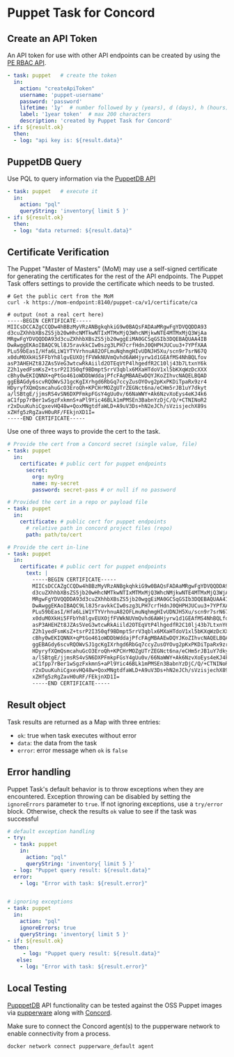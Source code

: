 # Puppet Task for Concord

## Create an API Token

An API token for use with other API endpoints can be created by using the 
[PE RBAC API](https://puppet.com/docs/pe/2019.1/rbac_api_v1.html).

```yaml
- task: puppet   # create the token
  in:
    action: "createApiToken"
    username: 'puppet-username'
    password: 'password'
    lifetime: '1y'  # number followed by y (years), d (days), h (hours), m (minutes), or s (seconds)
    label: '1year token'  # max 200 characters
    description: 'created by Puppet Task for Concord'
- if: ${result.ok}
  then:
  - log: "api key is: ${result.data}"
```

## PuppetDB Query

Use PQL to query information via the [PuppetDB API](https://puppet.com/docs/puppetdb/6.4/api/index.html)

```yaml
- task: puppet   # execute it
  in:
    action: "pql"
    queryString: 'inventory{ limit 5 }'
- if: ${result.ok}
  then:
  - log: "data returned: ${result.data}"
```

## Certificate Verification

The Puppet "Master of Masters" (MoM) may use a self-signed certificate for
generating the certificates for the rest of the API endpoints. The Puppet Task
offers settings to provide the certificate which needs to be trusted.

```
# Get the public cert from the MoM
curl -k https://mom-endpoint:8140/puppet-ca/v1/certificate/ca

# output (not a real cert here)
-----BEGIN CERTIFICATE-----
MIICsDCCAZgCCQDw4hBBzMyVRzANBgkqhkiG9w0BAQsFADAaMRgwFgYDVQQDDA93
d3cuZXhhbXBsZS5jb20wHhcNMTkwNTIxMTMxMjQ3WhcNMjkwNTE4MTMxMjQ3WjAa
MRgwFgYDVQQDDA93d3cuZXhhbXBsZS5jb20wggEiMA0GCSqGSIb3DQEBAQUAA4IB
DwAwggEKAoIBAQC9Ll8J5ravkkCIw0szg3LPH7crfHdnJ0QHPHJUCuu3+7YPfXAA
PLu59bEasI/Hfa6LiW1YTYVrhnuA82OFLmuNqhmgHIvUDNJH5Xu/scn9r7srN67Q
x0duM0XkHi5FFbYh8lgvEUXOjfFVWkNUVmQvhd6AWHjyrw1d1GEAfMS4NhBQLfov
asP3AHEHZt8JZAs5VeG3wtcwRkAiild2OTEqVtP4lhgedfR2C10lj43b7LtxnY6k
Z2h1yedFsmKsZ+tsrP2I350qf9BDmpt5rrV3qblx6MXaHTdoV1xl5bKXqWzDcXXX
cBhy0wEKIQNNX+qPtGo461oWDDbWddajPfcFAgMBAAEwDQYJKoZIhvcNAQELBQAD
ggEBAGdy6scvRQOWvSJ1gcKgIXrhgd6RbGq7ccyZusOYOvg2pKxPKDiTpaRx9zr4
HDyryfXQmQsmcahuGcO3EroQh+KPCHrMOZgUTrZEGNct6na/eCHm5rJB1uY7dkyt
a/lSBtgE/jjmsRS4vSN6DXPFmkpFGsY4gUu0v/66NaWWY+Ak6NzvXoEys4eKJ4k6
aC1fpp7rBer1wSgzFxkmnS+aPl9Yic46BLk1mPMSEn3BabnYzDjC/Q/+CTNINoR2
r2xDuuKuhiCgxevHQ48w+QoxMNgtdfaWLD+A9uV3Ds+hN2eJCh/sVzisjechX89s
xZHfg5zRgZavH0uRF/FEkjnXD1I=
-----END CERTIFICATE-----
```

Use one of three ways to provide the cert to the task.

```yaml
# Provide the cert from a Concord secret (single value, file)
- task: puppet
  in:
    certificate: # public cert for puppet endpoints
      secret: 
        org: myOrg
        name: my-secret
        password: secret-pass # or null if no password

# Provided the cert in a repo or payload file
- task: puppet
  in:
    certificate: # public cert for puppet endpoints
      # relative path in concord project files (repo)
      path: path/to/cert

# Provide the cert in-line
- task: puppet
  in:
    certificate: # public cert for puppet endpoints
      text: |
        -----BEGIN CERTIFICATE-----
        MIICsDCCAZgCCQDw4hBBzMyVRzANBgkqhkiG9w0BAQsFADAaMRgwFgYDVQQDDA93
        d3cuZXhhbXBsZS5jb20wHhcNMTkwNTIxMTMxMjQ3WhcNMjkwNTE4MTMxMjQ3WjAa
        MRgwFgYDVQQDDA93d3cuZXhhbXBsZS5jb20wggEiMA0GCSqGSIb3DQEBAQUAA4IB
        DwAwggEKAoIBAQC9Ll8J5ravkkCIw0szg3LPH7crfHdnJ0QHPHJUCuu3+7YPfXAA
        PLu59bEasI/Hfa6LiW1YTYVrhnuA82OFLmuNqhmgHIvUDNJH5Xu/scn9r7srN67Q
        x0duM0XkHi5FFbYh8lgvEUXOjfFVWkNUVmQvhd6AWHjyrw1d1GEAfMS4NhBQLfov
        asP3AHEHZt8JZAs5VeG3wtcwRkAiild2OTEqVtP4lhgedfR2C10lj43b7LtxnY6k
        Z2h1yedFsmKsZ+tsrP2I350qf9BDmpt5rrV3qblx6MXaHTdoV1xl5bKXqWzDcXXX
        cBhy0wEKIQNNX+qPtGo461oWDDbWddajPfcFAgMBAAEwDQYJKoZIhvcNAQELBQAD
        ggEBAGdy6scvRQOWvSJ1gcKgIXrhgd6RbGq7ccyZusOYOvg2pKxPKDiTpaRx9zr4
        HDyryfXQmQsmcahuGcO3EroQh+KPCHrMOZgUTrZEGNct6na/eCHm5rJB1uY7dkyt
        a/lSBtgE/jjmsRS4vSN6DXPFmkpFGsY4gUu0v/66NaWWY+Ak6NzvXoEys4eKJ4k6
        aC1fpp7rBer1wSgzFxkmnS+aPl9Yic46BLk1mPMSEn3BabnYzDjC/Q/+CTNINoR2
        r2xDuuKuhiCgxevHQ48w+QoxMNgtdfaWLD+A9uV3Ds+hN2eJCh/sVzisjechX89s
        xZHfg5zRgZavH0uRF/FEkjnXD1I=
        -----END CERTIFICATE-----
```

## Result object

Task results are returned as a Map with three entries:

- `ok`: true when task executes without error
- `data`: the data from the task
- `error`: error message when `ok` is `false`

## Error handling

Puppet Task's default behavior is to throw exceptions when they are encountered.
Exception throwing can be disabled by setting the `ignoreErrors` parameter to
`true`. If not ignoring exceptions, use a `try/error` block. Otherwise, check
the results `ok` value to see if the task was successful

```yaml
# default exception handling
- try:
  - task: puppet
    in:
      action: "pql"
      queryString: 'inventory{ limit 5 }'
  - log: "Puppet query result: ${result.data}"
  error:
    - log: "Error with task: ${result.error}"


# ignoring exceptions
- task: puppet
  in:
    action: "pql"
    ignoreErrors: true
    queryString: 'inventory{ limit 5 }'
- if: ${result.ok}
  then:
     - log: "Puppet query result: ${result.data}"
   else:
    - log: "Error with task: ${result.error}"
```

## Local Testing

[PupppetDB](https://puppet.com/docs/puppetdb/6.4/index.html) API functionality
can be tested against the OSS Puppet images via 
[pupperware](https://github.com/puppetlabs/pupperware) along with
[Concord](http://concord.walmart.com/docs/getting-started/install/docker.html).

Make sure to connect the Concord agent(s) to the pupperware network to enable
connectivity from a process.

```
docker network connect pupperware_default agent
```

